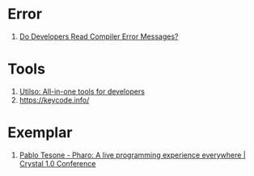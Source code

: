 # Error

1. [Do Developers Read Compiler Error Messages?](https://static.barik.net/barik/publications/icse2017/PID4655707.pdf)

# Tools

1. [Utilso: All-in-one tools for developers](https://utilso.com/)
1. https://keycode.info/

# Exemplar

1. [Pablo Tesone - Pharo: A live programming experience everywhere | Crystal 1.0 Conference](https://www.youtube.com/watch?v=r3ZwZQfspV0&list=PLe1-A91ZPTpAIO9YRZbAlPT3l1S5pMPrX&index=9)

